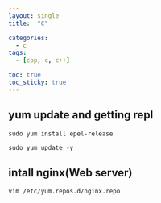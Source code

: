 ```yaml
---
layout: single
title:  "C"

categories:
  - c
tags:
  - [cpp, c, c++]

toc: true
toc_sticky: true
---
```


## yum update and getting repl
`sudo yum install epel-release`
```html
sudo yum update -y
````
## intall nginx(Web server)
``
vim /etc/yum.repos.d/nginx.repo
``
